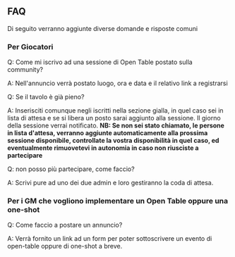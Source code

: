 ## FAQ  
Di seguito verranno aggiunte diverse domande e risposte comuni

### Per Giocatori

Q: Come mi iscrivo ad una sessione di Open Table postato sulla community?

A: Nell'annuncio verrà postato luogo, ora e data e il relativo link a registrarsi



Q: Se il tavolo è già pieno? 

A: Inserisciti comunque negli iscritti nella sezione gialla, in quel caso sei in lista di attesa e se si libera un posto sarai aggiunto alla sessione. Il giorno della sessione verrai notificato.
   **NB: Se non sei stato chiamato, le persone in lista d'attesa, verranno aggiunte automaticamente alla prossima sessione disponibile, controllate la vostra disponibilità in quel caso, ed eventualmente rimuovetevi in autonomia in caso non riusciste a partecipare**



Q: non posso più partecipare, come faccio?

A: Scrivi pure ad uno dei due admin e loro gestiranno la coda di attesa.

### Per i GM che vogliono implementare un Open Table oppure una one-shot

Q: Come faccio a postare un annuncio?

A: Verrà fornito un link ad un form per poter sottoscrivere un evento di open-table oppure di one-shot a breve.
